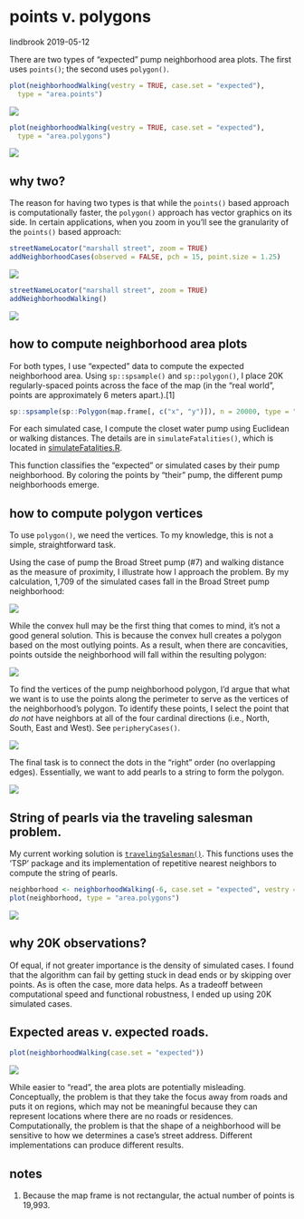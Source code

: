 points v. polygons
================
lindbrook
2019-05-12

There are two types of “expected” pump neighborhood area plots. The
first uses `points()`; the second uses `polygon()`.

``` r
plot(neighborhoodWalking(vestry = TRUE, case.set = "expected"),
  type = "area.points")
```

<img src="pump.neighborhoods.notes_files/figure-gfm/area_points-1.png" style="display: block; margin: auto auto auto 0;" />

``` r
plot(neighborhoodWalking(vestry = TRUE, case.set = "expected"),
  type = "area.polygons")
```

<img src="pump.neighborhoods.notes_files/figure-gfm/area_polygons-1.png" style="display: block; margin: auto auto auto 0;" />

## why two?

The reason for having two types is that while the `points()` based
approach is computationally faster, the `polygon()` approach has vector
graphics on its side. In certain applications, when you zoom in you’ll
see the granularity of the `points()` based approach:

``` r
streetNameLocator("marshall street", zoom = TRUE)
addNeighborhoodCases(observed = FALSE, pch = 15, point.size = 1.25)
```

<img src="pump.neighborhoods.notes_files/figure-gfm/marshall_points-1.png" style="display: block; margin: auto auto auto 0;" />

``` r
streetNameLocator("marshall street", zoom = TRUE)
addNeighborhoodWalking()
```

<img src="pump.neighborhoods.notes_files/figure-gfm/marshall_polygons-1.png" style="display: block; margin: auto auto auto 0;" />

## how to compute neighborhood area plots

For both types, I use “expected” data to compute the expected
neighborhood area. Using `sp::spsample()` and `sp::polygon()`, I place
20K regularly-spaced points across the face of the map (in the “real
world”, points are approximately 6 meters
apart.).\[1\]

``` r
sp::spsample(sp::Polygon(map.frame[, c("x", "y")]), n = 20000, type = "regular")
```

For each simulated case, I compute the closet water pump using Euclidean
or walking distances. The details are in `simulateFatalities()`, which
is located in
[simulateFatalities.R](https://github.com/lindbrook/cholera/blob/master/R/simulateFatalities.R).

This function classifies the “expected” or simulated cases by their pump
neighborhood. By coloring the points by “their” pump, the different pump
neighborhoods emerge.

## how to compute polygon vertices

To use `polygon()`, we need the vertices. To my knowledge, this is not a
simple, straightforward task.

Using the case of pump the Broad Street pump (\#7) and walking distance
as the measure of proximity, I illustrate how I approach the problem. By
my calculation, 1,709 of the simulated cases fall in the Broad Street
pump neighborhood:

![](cloud-1.png)

While the convex hull may be the first thing that comes to mind, it’s
not a good general solution. This is because the convex hull creates a
polygon based on the most outlying points. As a result, when there are
concavities, points outside the neighborhood will fall within the
resulting polygon:

![](hull-1.png)

To find the vertices of the pump neighborhood polygon, I’d argue that
what we want is to use the points along the perimeter to serve as the
vertices of the neighborhood’s polygon. To identify these points, I
select the point that *do not* have neighbors at all of the four
cardinal directions (i.e., North, South, East and West). See
`peripheryCases()`.

![](perimeter-1.png)

The final task is to connect the dots in the “right” order (no
overlapping edges). Essentially, we want to add pearls to a string to
form the polygon.

![](pearl_string-1.png)

## String of pearls via the traveling salesman problem.

My current working solution is
[`travelingSalesman()`](https://github.com/lindbrook/cholera/blob/master/R/pearlString.R).
This functions uses the ‘TSP’ package and its implementation of
repetitive nearest neighbors to compute the string of
pearls.

``` r
neighborhood <- neighborhoodWalking(-6, case.set = "expected", vestry = TRUE)
plot(neighborhood, type = "area.polygons")
```

<img src="pump.neighborhoods.notes_files/figure-gfm/pearl_string-1.png" style="display: block; margin: auto auto auto 0;" />

## why 20K observations?

Of equal, if not greater importance is the density of simulated cases. I
found that the algorithm can fail by getting stuck in dead ends or by
skipping over points. As is often the case, more data helps. As a
tradeoff between computational speed and functional robustness, I ended
up using 20K simulated
cases.

## Expected areas v. expected roads.

``` r
plot(neighborhoodWalking(case.set = "expected"))
```

<img src="pump.neighborhoods.notes_files/figure-gfm/roads-1.png" style="display: block; margin: auto auto auto 0;" />

While easier to “read”, the area plots are potentially misleading.
Conceptually, the problem is that they take the focus away from roads
and puts it on regions, which may not be meaningful because they can
represent locations where there are no roads or residences.
Computationally, the problem is that the shape of a neighborhood will be
sensitive to how we determines a case’s street address. Different
implementations can produce different results.

## notes

1.  Because the map frame is not rectangular, the actual number of
    points is 19,993.
